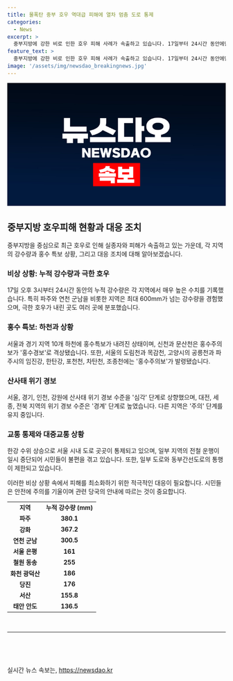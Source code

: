 ```yaml
---
title: 물폭탄 중부 호우 역대급 피해에 열차 멈춤 도로 통제
categories:
  - News
excerpt: >
  중부지방에 강한 비로 인한 호우 피해 사례가 속출하고 있습니다. 17일부터 24시간 동안에만 파주, 강화, 연천, 서울, 철원, 화천, 당진, 서산, 태안 등에서 많은 강수량을 기록했으며, 평택, 파주, 화성, 연천, 안성, 인천 등에서 극한 호우가 발생했습니다. 경기북부 지역을 중심으로 600mm가 넘는 강수량을 기록해 하늘에 구멍이 뚫린 듯한 상황이었고, 한강홍수통제소에 따르면 서울과 경기 지역 10개 하천에 홍수특보가 내려졌습니다. 더불어 산림청은 산사태 위기 경보 수준을 심각 단계로 상향 조정하고, 한강 수위 상승으로 서울 시내 도로가 통제되는 상황입니다. 대중교통도 일부 중단되었고, SBS Biz는 시청자들의 제보를 기다리고 있습니다. [자세히 보기] (링크)
feature_text: >
  중부지방에 강한 비로 인한 호우 피해 사례가 속출하고 있습니다. 17일부터 24시간 동안에만 파주, 강화, 연천, 서울, 철원, 화천, 당진, 서산, 태안 등에서 많은 강수량을 기록했으며, 평택, 파주, 화성, 연천, 안성, 인천 등에서 극한 호우가 발생했습니다. 경기북부 지역을 중심으로 600mm가 넘는 강수량을 기록해 하늘에 구멍이 뚫린 듯한 상황이었고, 한강홍수통제소에 따르면 서울과 경기 지역 10개 하천에 홍수특보가 내려졌습니다. 더불어 산림청은 산사태 위기 경보 수준을 심각 단계로 상향 조정하고, 한강 수위 상승으로 서울 시내 도로가 통제되는 상황입니다. 대중교통도 일부 중단되었고, SBS Biz는 시청자들의 제보를 기다리고 있습니다. [자세히 보기] (링크)
image: '/assets/img/newsdao_breakingnews.jpg'
---
```


<p><img src="/assets/img/newsdao_breakingnews.jpg" alt="pcversion 속보" /></p>

<h2 data-ke-size="size26">중부지방 호우피해 현황과 대응 조치</h2>

<p data-ke-size="size16">중부지방을 중심으로 최근 호우로 인해 실종자와 피해가 속출하고 있는 가운데, 각 지역의 강수량과 홍수 특보 상황, 그리고 대응 조치에 대해 알아보겠습니다.</p>

<h3>비상 상황: 누적 강수량과 극한 호우</h3>

<p data-ke-size="size16">17일 오후 3시부터 24시간 동안의 누적 강수량은 각 지역에서 매우 높은 수치를 기록했습니다. 특히 파주와 연천 군남을 비롯한 지역은 최대 600mm가 넘는 강수량을 경험했으며, 극한 호우가 내린 곳도 여러 곳에 분포했습니다.</p>

<h3>홍수 특보: 하천과 상황</h3>

<p data-ke-size="size16">서울과 경기 지역 10개 하천에 홍수특보가 내려진 상태이며, 신천과 문산천은 홍수주의보가 '홍수경보'로 격상됐습니다. 또한, 서울의 도림천과 목감천, 고양시의 공릉천과 파주시의 임진강, 한탄강, 포천천, 차탄천, 조종천에는 '홍수주의보'가 발령됐습니다.</p>

<h3>산사태 위기 경보</h3>

<p data-ke-size="size16">서울, 경기, 인천, 강원에 산사태 위기 경보 수준을 '심각' 단계로 상향했으며, 대전, 세종, 전북 지역의 위기 경보 수준은 '경계' 단계로 높였습니다. 다른 지역은 '주의' 단계를 유지 중입니다.</p>

<h3>교통 통제와 대중교통 상황</h3>

<p data-ke-size="size16">한강 수위 상승으로 서울 시내 도로 곳곳이 통제되고 있으며, 일부 지역의 전철 운행이 일시 중단되어 시민들이 불편을 겪고 있습니다. 또한, 일부 도로와 동부간선도로의 통행이 제한되고 있습니다.</p>

<p data-ke-size="size16">이러한 비상 상황 속에서 피해를 최소화하기 위한 적극적인 대응이 필요합니다. 시민들은 안전에 주의를 기울이며 관련 당국의 안내에 따르는 것이 중요합니다.</p>

<table>
    <tbody>
        <tr>
            <td style="text-align: center; height: 17px;"><b>지역</b></td>
            <td style="text-align: center; height: 17px;"><b>누적 강수량 (mm)</b></td>
        </tr>
        <tr>
            <td style="text-align: center; height: 17px;"><b>파주</b></td>
            <td style="text-align: center; height: 17px;"><b>380.1</b></td>
        </tr>
        <tr>
            <td style="text-align: center; height: 17px;"><b>강화</b></td>
            <td style="text-align: center; height: 17px;"><b>367.2</b></td>
        </tr>
        <tr>
            <td style="text-align: center; height: 17px;"><b>연천 군남</b></td>
            <td style="text-align: center; height: 17px;"><b>300.5</b></td>
        </tr>
        <tr>
            <td style="text-align: center; height: 17px;"><b>서울 은평</b></td>
            <td style="text-align: center; height: 17px;"><b>161</b></td>
        </tr>
        <tr>
            <td style="text-align: center; height: 17px;"><b>철원 동송</b></td>
            <td style="text-align: center; height: 17px;"><b>255</b></td>
        </tr>
        <tr>
            <td style="text-align: center; height: 17px;"><b>화천 광덕산</b></td>
            <td style="text-align: center; height: 17px;"><b>186</b></td>
        </tr>
        <tr>
            <td style="text-align: center; height: 17px;"><b>당진</b></td>
            <td style="text-align: center; height: 17px;"><b>176</b></td>
        </tr>
        <tr>
            <td style="text-align: center; height: 17px;"><b>서산</b></td>
            <td style="text-align: center; height: 17px;"><b>155.8</b></td>
        </tr>
        <tr>
            <td style="text-align: center; height: 17px;"><b>태안 안도</b></td>
            <td style="text-align: center; height: 17px;"><b>136.5</b></td>
        </tr>
    </tbody>
</table>

<p data-ke-size="size16">&nbsp;</p>

<hr>

<p data-ke-size="size16">&nbsp;</p>

<p data-ke-size="size16">&nbsp;</p>
실시간 뉴스 속보는, <a href="https://newsdao.kr" rel="dofollow">https://newsdao.kr</a>



